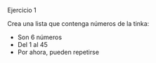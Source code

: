 Ejercicio 1

Crea una lista que contenga números de la tinka:
- Son 6 números
- Del 1 al 45
- Por ahora, pueden repetirse
